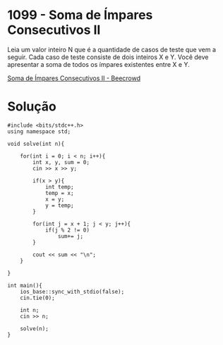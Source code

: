 # 1099 - Soma de Ímpares Consecutivos II

Leia um valor inteiro N que é a quantidade de casos de teste que vem a seguir. Cada caso de teste consiste de dois inteiros X e Y. Você deve apresentar a soma de todos os ímpares existentes entre X e Y.

[Soma de Ímpares Consecutivos II - Beecrowd](https://www.beecrowd.com.br/judge/pt/problems/view/1099)

# Solução

```
#include <bits/stdc++.h>
using namespace std;

void solve(int n){
		
	for(int i = 0; i < n; i++){
		int x, y, sum = 0;
		cin >> x >> y;

		if(x > y){
			int temp;
			temp = x;
			x = y;
			y = temp;
		}

		for(int j = x + 1; j < y; j++){
			if(j % 2 != 0)
				sum+= j;
		}

		cout << sum << "\n";
	}

}

int main(){ 
	ios_base::sync_with_stdio(false);
	cin.tie(0);

	int n;
	cin >> n;

	solve(n);
}
```
